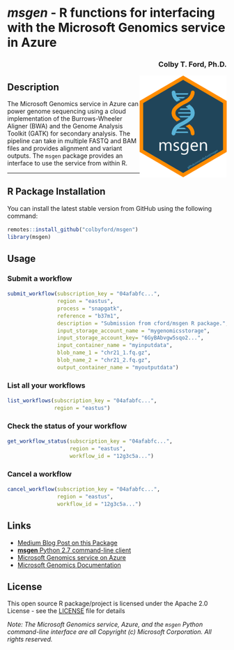 
# *msgen* - R functions for interfacing with the Microsoft Genomics service in Azure
<h3 align = "right">Colby T. Ford, Ph.D.</h3>
<img align="right" src="https://raw.githubusercontent.com/colbyford/msgen/master/img/msgen_hex.png" alt="msgen icon" width="200">

## Description

The Microsoft Genomics service in Azure can power genome sequencing using a cloud implementation of the Burrows-Wheeler Aligner (BWA) and the Genome Analysis Toolkit (GATK) for secondary analysis. The pipeline can take in multiple FASTQ and BAM files and provides alignment and variant outputs. The `msgen` package provides an interface to use the service from within R.

---
<!--<img align="center" src="https://raw.githubusercontent.com/colbyford/msgen/master/img/msgen_workflow.png" alt="msgen workflow">-->

## R Package Installation

You can install the latest stable version from GitHub using the following command:
```r
remotes::install_github("colbyford/msgen")
library(msgen)
```

## Usage
### Submit a workflow
```r
submit_workflow(subscription_key = "04afabfc...",
                region = "eastus",
                process = "snapgatk",
                reference = "b37m1",
                description = "Submission from cford/msgen R package.",
                input_storage_account_name = "mygenomicsstorage",
                input_storage_account_key= "6GyBAbvgw5sqo2...",
                input_container_name = "myinputdata",
                blob_name_1 = "chr21_1.fq.gz",
                blob_name_2 = "chr21_2.fq.gz",
                output_container_name = "myoutputdata")
```

### List all your workflows 
```r
list_workflows(subscription_key = "04afabfc...",
               region = "eastus")
```

### Check the status of your workflow
```r
get_workflow_status(subscription_key = "04afabfc...",
                    region = "eastus",
                    workflow_id = "12g3c5a...")
```

### Cancel a workflow
```r
cancel_workflow(subscription_key = "04afabfc...",
                region = "eastus",
                workflow_id = "12g3c5a...")
```


## Links

- [Medium Blog Post on this Package](https://colbyford.medium.com/msgen-r-package-af752f5ef3eb)
- [__msgen__ Python 2.7 command-line client](https://github.com/microsoft/msgen)
- [Microsoft Genomics service on Azure](https://azure.microsoft.com/en-us/services/genomics/)
- [Microsoft Genomics Documentation](https://docs.microsoft.com/en-us/azure/genomics/)



## License

This open source R package/project is licensed under the Apache 2.0 License - see the [LICENSE](LICENSE) file for details

*Note: The Microsoft Genomics service, Azure, and the `msgen` Python command-line interface are all Copyright (c) Microsoft Corporation. All rights reserved.*
